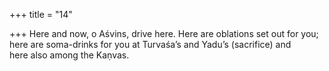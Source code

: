 +++
title = "14"

+++
Here and now, o Aśvins, drive here. Here are oblations set out for you; here are soma-drinks for you at Turvaśa’s and Yadu’s (sacrifice) and  
here also among the Kaṇvas.  